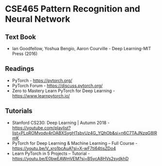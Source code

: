 # CSE465 Pattern Recognition and Neural Network

## Text Book
* Ian Goodfellow, Yoshua Bengio, Aaron Courville - Deep Learning-MIT Press (2016)

## Readings 
* PyTorch - https://pytorch.org/
* PyTorch Forum - https://discuss.pytorch.org/
* Zero to Mastery Learn PyTorch for Deep Learning - https://www.learnpytorch.io/

## Tutorials
* Stanford CS230: Deep Learning | Autumn 2018 - https://youtube.com/playlist?list=PLoROMvodv4rOABXSygHTsbvUz4G_YQhOb&si=n6C7TAJNzqG8lRmK
* PyTorch for Deep Learning & Machine Learning – Full Course - https://youtu.be/V_xro1bcAuA?si=X-wF7ti64tisZDo4
* Learn PyTorch in 5 Projects – Tutorial - https://youtu.be/E0bwEAWmVEM?si=B5ycA8HVs2sydkhD